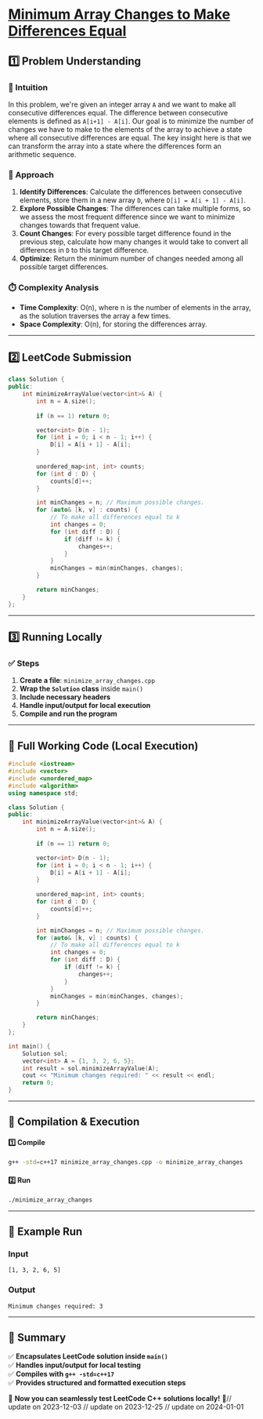 # **[Minimum Array Changes to Make Differences Equal](https://leetcode.com/problems/minimum-array-changes-to-make-differences-equal/description/)**  

## **1️⃣ Problem Understanding**  
### **📌 Intuition**  
In this problem, we're given an integer array `A` and we want to make all consecutive differences equal. The difference between consecutive elements is defined as `A[i+1] - A[i]`. Our goal is to minimize the number of changes we have to make to the elements of the array to achieve a state where all consecutive differences are equal. The key insight here is that we can transform the array into a state where the differences form an arithmetic sequence.

### **🚀 Approach**  
1. **Identify Differences**: Calculate the differences between consecutive elements, store them in a new array `D`, where `D[i] = A[i + 1] - A[i]`.
2. **Explore Possible Changes**: The differences can take multiple forms, so we assess the most frequent difference since we want to minimize changes towards that frequent value.
3. **Count Changes**: For every possible target difference found in the previous step, calculate how many changes it would take to convert all differences in `D` to this target difference.
4. **Optimize**: Return the minimum number of changes needed among all possible target differences.

### **⏱️ Complexity Analysis**  
- **Time Complexity**: O(n), where n is the number of elements in the array, as the solution traverses the array a few times.
- **Space Complexity**: O(n), for storing the differences array.

---  

## **2️⃣ LeetCode Submission**  
```cpp
class Solution {
public:
    int minimizeArrayValue(vector<int>& A) {
        int n = A.size();
        
        if (n == 1) return 0;

        vector<int> D(n - 1);
        for (int i = 0; i < n - 1; i++) {
            D[i] = A[i + 1] - A[i];
        }
        
        unordered_map<int, int> counts;
        for (int d : D) {
            counts[d]++;
        }

        int minChanges = n; // Maximum possible changes.
        for (auto& [k, v] : counts) {
            // To make all differences equal to k
            int changes = 0;
            for (int diff : D) {
                if (diff != k) {
                    changes++;
                }
            }
            minChanges = min(minChanges, changes);
        }

        return minChanges;
    }
};  
```  

---  

## **3️⃣ Running Locally**  
### **✅ Steps**  
1. **Create a file**: `minimize_array_changes.cpp`  
2. **Wrap the `Solution` class** inside `main()`  
3. **Include necessary headers**  
4. **Handle input/output for local execution**  
5. **Compile and run the program**  

---  

## **📝 Full Working Code (Local Execution)**  
```cpp
#include <iostream>
#include <vector>
#include <unordered_map>
#include <algorithm>
using namespace std;

class Solution {
public:
    int minimizeArrayValue(vector<int>& A) {
        int n = A.size();
        
        if (n == 1) return 0;

        vector<int> D(n - 1);
        for (int i = 0; i < n - 1; i++) {
            D[i] = A[i + 1] - A[i];
        }
        
        unordered_map<int, int> counts;
        for (int d : D) {
            counts[d]++;
        }

        int minChanges = n; // Maximum possible changes.
        for (auto& [k, v] : counts) {
            // To make all differences equal to k
            int changes = 0;
            for (int diff : D) {
                if (diff != k) {
                    changes++;
                }
            }
            minChanges = min(minChanges, changes);
        }

        return minChanges;
    }
};

int main() {
    Solution sol;
    vector<int> A = {1, 3, 2, 6, 5};
    int result = sol.minimizeArrayValue(A);
    cout << "Minimum changes required: " << result << endl;
    return 0;
}
```  

---  

## **🔧 Compilation & Execution**  
#### **1️⃣ Compile**  
```bash
g++ -std=c++17 minimize_array_changes.cpp -o minimize_array_changes
```  

#### **2️⃣ Run**  
```bash
./minimize_array_changes
```  

---  

## **🎯 Example Run**  
### **Input**  
```
[1, 3, 2, 6, 5]
```  
### **Output**  
```
Minimum changes required: 3
```  

---  

## **📌 Summary**  
✅ **Encapsulates LeetCode solution inside `main()`**  
✅ **Handles input/output for local testing**  
✅ **Compiles with `g++ -std=c++17`**  
✅ **Provides structured and formatted execution steps**  

🚀 **Now you can seamlessly test LeetCode C++ solutions locally!** 🚀// update on 2023-12-03
// update on 2023-12-25
// update on 2024-01-01
